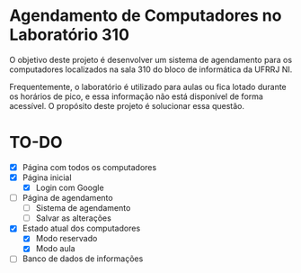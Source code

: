 # Agendamento de Computadores no Laboratório 310

O objetivo deste projeto é desenvolver um sistema de agendamento para os computadores localizados na sala 310 do bloco de informática da UFRRJ NI.

Frequentemente, o laboratório é utilizado para aulas ou fica lotado durante os horários de pico, e essa informação não está disponível de forma acessível. O propósito deste projeto é solucionar essa questão.

# TO-DO

- [X] Página com todos os computadores
- [X] Página inicial
  - [X] Login com Google
- [ ] Página de agendamento
  - [ ] Sistema de agendamento
  - [ ] Salvar as alterações
- [X] Estado atual dos computadores
  - [X] Modo reservado
  - [X] Modo aula
- [ ] Banco de dados de informações
